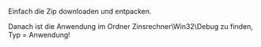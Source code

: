 Einfach die Zip downloaden und entpacken.

Danach ist die Anwendung im Ordner Zinsrechner\Win32\Debug zu finden, Typ = Anwendung!
